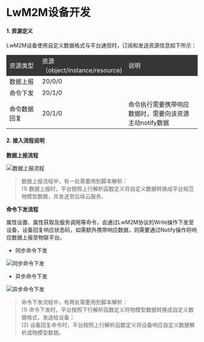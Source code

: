 # LwM2M设备开发

#### 1. 资源定义

LwM2M设备使用自定义数据格式与平台通信时，订阅和发送资源信息如下所示：

<table>
<tr style="background-color:#363636; color:#F0FFF0;"><td width="20%">资源类型</td><td>资源（object/instance/resource)</td><td width="45%">说明</td></tr>
<tr><td>数据上报</td><td>20/0/0</td><td></td></tr>
<tr><td>命令下发</td><td>20/1/0</td><td></td></tr>
<tr><td>命令数据回复</td><td>20/1/0</td><td>命令执行需要携带响应数据时，需要向该资源主动notify数据</td></tr>
</table>

#### 2. 接入流程说明

**数据上报流程**

![数据上报流程](/images\qinghua\device-management\data-report.png)

>数据上报流程中，有一处需要用到脚本解析：  
(1) 数据上报时，平台按照上行解析函数定义将自定义数据转换成平台规范物模型数据，并发送至后续云服务。

**命令下发流程**

属性设置、属性获取及服务调用等命令，会通过LwM2M协议的Write操作下发至设备，设备回复响应状态码，如需额外携带响应数据，则需要通过Notify操作将响应数据上报至物联平台。

- 同步命令下发

![同步命令下发](/images\qinghua\device-management\synchronous-release.png)

- 异步命令下发

![异步命令下发](/images\qinghua\device-management\asynchronous-release.png)

>命令下发流程中，有两处需要用到脚本解析：  
(1) 命令下发时，平台按照下行解析函数定义将物模型数据转换成自定义数据格式，发送给设备；  
(2) 设备回复命令时，平台按照上行解析函数定义将设备响应自定义数据解析成物模型数据。